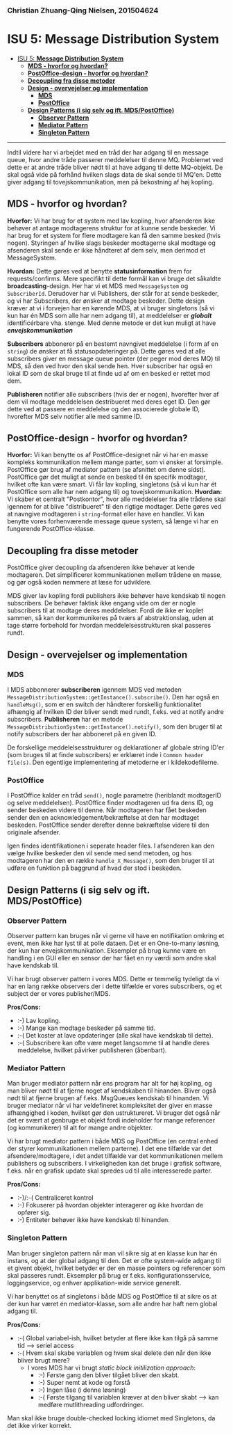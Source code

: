 ### **Christian Zhuang-Qing Nielsen, 201504624**
# ISU 5: **Message Distribution System**
- [ISU 5: **Message Distribution System**](#isu-5-message-distribution-system)
    - [**MDS - hvorfor og hvordan?**](#mds---hvorfor-og-hvordan)
    - [**PostOffice-design - hvorfor og hvordan?**](#postoffice-design---hvorfor-og-hvordan)
    - [**Decoupling fra disse metoder**](#decoupling-fra-disse-metoder)
    - [**Design - overvejelser og implementation**](#design---overvejelser-og-implementation)
        - [**MDS**](#mds)
        - [**PostOffice**](#postoffice)
    - [**Design Patterns (i sig selv og ift. MDS/PostOffice)**](#design-patterns-i-sig-selv-og-ift-mdspostoffice)
        - [**Observer Pattern**](#observer-pattern)
        - [**Mediator Pattern**](#mediator-pattern)
        - [**Singleton Pattern**](#singleton-pattern)
---
Indtil videre har vi arbejdet med en tråd der har adgang til en message queue, hvor andre tråde passerer meddelelser til denne MQ. Problemet ved dette er at andre tråde bliver nødt til at have adgang til dette MQ-objekt. De skal også vide på forhånd hvilken slags data de skal sende til MQ'en. Dette giver adgang til tovejskommunikation, men på bekostning af høj kopling.
## **MDS - hvorfor og hvordan?**
**Hvorfor:** 
Vi har brug for et system med lav kopling, hvor afsenderen ikke behøver at antage modtagerens struktur for at kunne sende beskeder. Vi har brug for et system for flere modtagere kan få den samme besked (hvis nogen). Styringen af hvilke slags beskeder modtagerne skal modtage og afsenderen skal sende er ikke håndteret af dem selv, men derimod et MessageSystem.

**Hvordan:**
Dette gøres ved at benytte **statusinformation** frem for requests/confirms. Mere specifikt til dette formål kan vi bruge det såkaldte **broadcasting**-design. Her har vi et MDS med `MessageSystem` og `SubscriberId`. Derudover har vi Publishers, der står for at sende beskeder, og vi har Subscribers, der ønsker at modtage beskeder. Dette design kræver at vi i forvejen har en kørende MDS, at vi bruger singletons (så vi kun har én MDS som alle har nem adgang til), at meddelelser er **_globalt_** identificérbare vha. stenge. Med denne metode er det kun muligt at have **_envejskommunikation_**

**Subscribers**
abbonerer på en bestemt navngivet meddelelse (i form af en `string`) de ønsker at få statusopdateringer på. Dette gøres ved at alle subscribers giver en message queue pointer (der peger mod deres MQ) til MDS, så den ved hvor den skal sende hen. Hver subscriber har også en lokal ID som de skal bruge til at finde ud af om en besked er rettet mod dem.

**Publisheren**
notifier alle subscribers (hvis der er nogen), hvorefter hver af dem vil modtage meddelelsen destribueret med deres eget ID. Den gør dette ved at passere en meddelelse og den associerede globale ID, hvorefter MDS selv notifier alle med samme ID.

## **PostOffice-design - hvorfor og hvordan?**
**Hvorfor:**
Vi kan benytte os af PostOffice-designet når vi har en masse kompleks kommunikation mellem mange parter, som vi ønsker at forsimple. PostOffice gør brug af mediator pattern (se afsnittet om denne sidst). PostOffice gør det muligt at sende en besked til én specifik modtager, hvilket ofte kan være smart. Vi får lav kopling, singletons (så vi kun har ét PostOffice som alle har nem adgang til) og tovejskommunikation.
**Hvordan:**
Vi skaber et centralt "Postkontor", hvor alle meddelelser fra alle trådene skal igennem for at blive "distribueret" til den rigtige modtager. Dette gøres ved at navngive modtageren i `string`-format eller have en handler. Vi kan benytte vores forhenværende message queue system, så længe vi har en fungerende PostOffice-klasse.
## **Decoupling fra disse metoder**
PostOffice giver decoupling da afsenderen ikke behøver at kende modtageren. Det simplificerer kommunikationen mellem trådene en masse, og gør også koden nemmere at læse for udviklere.

MDS giver lav kopling fordi publishers ikke behøver have kendskab til nogen subscribers. De behøver faktisk ikke engang vide om der er nogle subscribers til at modtage deres meddelelser. Fordi de ikke er koplet sammen, så kan der kommunikeres på tværs af abstraktionslag, uden at tage større forbehold for hvordan meddelelsesstrukturen skal passeres rundt.

## **Design - overvejelser og implementation**
### **MDS**
I MDS abbonnerer **subscriberen** igennem MDS ved metoden `MessageDistributionSystem::getInstance().subscribe()`. Den har også en `handleMsg()`, som er en switch der håndterer forskellig funktionalitet afhængig af hvilken ID der bliver sendt med rundt, f.eks. ved at notify andre subscribers. **Publisheren** har en metode `MessageDistributionSystem::getInstance().notify()`, som den bruger til at notify subscribers der har abboneret på en given ID.

De forskellige meddelelsesstrukturer og deklarationer af globale string ID'er (som bruges til at finde subscribers) er erklæret inde i `Common header file(s)`. Den egentlige implementering af metoderne er i kildekodefilerne.
### **PostOffice**
I PostOffice kalder en tråd `send()`, nogle parametre (heriblandt modtagerID og selve meddelelsen). PostOffice finder modtageren ud fra dens ID, og sender beskeden videre til denne. Når modtageren har fået beskeden sender den en acknowledgement/bekræftelse at den har modtaget beskeden. PostOffice sender derefter denne bekræftelse videre til den originale afsender.

Igen findes identifikationen i seperate header files. I afsenderen kan den vælge hvilke beskeder den vil sende med send metoden, og hos modtageren har den en række `handle_X_Message()`, som den bruger til at udføre en funktion på baggrund af hvad der stod i beskeden.
## **Design Patterns (i sig selv og ift. MDS/PostOffice)**
### **Observer Pattern**
Observer pattern kan bruges når vi gerne vil have en notifikation omkring et event, men ikke har lyst til at polle dataen. Det er en One-to-many løsning, der kun har envejskommunikation. Eksempler på brug kunne være en handling i en GUI eller en sensor der har fået en ny værdi som andre skal have kendskab til.

Vi har brugt observer pattern i vores MDS. Dette er temmelig tydeligt da vi har en lang række observers der i dette tilfælde er vores subscribers, og et subject der er vores publisher/MDS.

**Pros/Cons:**
- :-) Lav kopling.
- :-) Mange kan modtage beskeder på samme tid.
- :-( Det koster at lave opdateringer (alle skal have kendskab til dette).
- :-( Subscribere kan ofte være meget langsomme til at handle deres meddelelse, hvilket påvirker publisheren (åbenbart).

### **Mediator Pattern**
Man bruger mediator pattern når ens program har alt for høj kopling, og man bliver nødt til at fjerne noget af kendskaben til hinanden. Bliver også nødt til at fjerne brugen af f.eks. MsgQueues kendskab til hinanden. Vi bruger mediator når vi har veldefineret kompleksitet der giver en masse afhængighed i koden, hvilket gør den ustruktureret. Vi bruger det også når det er svært at genbruge et objekt fordi indeholder for mange referencer (og kommunikerer) til alt for mange andre objekter.

Vi har brugt mediator pattern i både MDS og PostOffice (en central enhed der styrer kommunikationen mellem parterne). I det ene tilfælde var det afsendere/modtagere, i det andet tilfælde var det kommunikationen mellem publishers og subscribers. I virkeligheden kan det bruge i grafisk software, f.eks. når en grafisk update skal spredes ud til alle interesserede parter.

**Pros/Cons:**
- :-)/:-( Centraliceret kontrol
- :-) Fokuserer på hvordan objekter interagerer og ikke hvordan de opfører sig.
- :-) Entiteter behøver ikke have kendskab til hinanden.

### **Singleton Pattern**
Man bruger singleton pattern når man vil sikre sig at en klasse kun har én instans, og at der global adgang til den. Det er ofte system-wide adgang til et givent objekt, hvilket betyder er der en masse pointers og referencer som skal passeres rundt. Eksempler på brug er f.eks. konfigurationsservice, loggingservice, og enhver applikation-wide service generelt.

Vi har benyttet os af singletons i både MDS og PostOffice til at sikre os at der kun har været én mediator-klasse, som alle andre har haft nem global adgang til.

**Pros/Cons:**
- :-( Global variabel-ish, hvilket betyder at flere ikke kan tilgå på samme tid --> seriel access
- :-( Hvem skal skabe variablen og hvem skal delete den når den ikke bliver brugt mere?
    - I vores MDS har vi brugt _static block initilization approach_:
        - :-) Første gang den bliver tilgået bliver den skabt.
        - :-) Super nemt at  kode og forstå
        - :-) Ingen låse (i denne løsning)
        - :-( Første tilgang til variablen kræver at den bliver skabt --> kan medføre mutlithreading udfordringer.

Man skal ikke bruge double-checked locking idiomet med Singletons, da det ikke virker korrekt.


